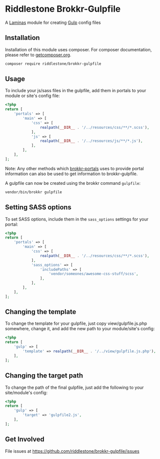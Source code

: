 # Riddlestone Brokkr-Gulpfile

A [Laminas](https://github.com/laminas) module for creating [Gulp](https://gulpjs.com) config files

## Installation

Installation of this module uses composer. For composer documentation, please refer to
[getcomposer.org](http://getcomposer.org/).

```sh
composer require riddlestone/brokkr-gulpfile
```

## Usage

To include your js/sass files in the gulpfile, add them in portals to your module or site's config file:

```php
<?php
return [
    'portals' => [
        'main' => [
            'css' => [
                realpath(__DIR__ . '/../resources/css/**/*.scss'),
            ],
            'js' => [
                realpath(__DIR__ . '/../resources/js/**/*.js'),
            ],
        ],
    ],
];
```

Note: Any other methods which [brokkr-portals](https://github.com/riddlestone/brokkr-portals) uses to provide portal information can also be used to get information to brokkr-gulpfile.

A gulpfile can now be created using the brokkr command `gulpfile`:
```sh
vendor/bin/brokkr gulpfile
```

## Setting SASS options

To set SASS options, include them in the `sass_options` settings for your portal:
```php
<?php
return [
    'portals' => [
        'main' => [
            'css' => [
                realpath(__DIR__ . '/../resources/css/**/*.scss'),
            ],
            'sass_options' => [
                'includePaths' => [
                    'vendor/someones/awesome-css-stuff/scss',
                ],
            ],
        ],
    ],
];
```

## Changing the template

To change the template for your gulpfile, just copy view/gulpfile.js.php somewhere, change it, and add the new path to your module/site's config:
```php
<?php
return [
    'gulp' => [
        'template' => realpath(__DIR__ . '/../view/gulpfile.js.php'),
    ],
];
```

## Changing the target path

To change the path of the final gulpfile, just add the following to your site/module's config:
```php
<?php
return [
    'gulp' => [
        'target' => 'gulpfile2.js',
    ],
];
```

## Get Involved

File issues at https://github.com/riddlestone/brokkr-gulpfile/issues
